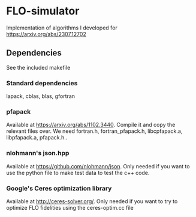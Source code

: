 # FLO-simulator
Implementation of algorithms I developed for https://arxiv.org/abs/2307.12702

## Dependencies
See the included makefile

### Standard dependencies
lapack, cblas, blas, gfortran

### pfapack 
Available at https://arxiv.org/abs/1102.3440. Compile it and copy the relevant files over. We need fortran.h, fortran_pfapack.h, libcpfapack.a, libpfapack.a, pfapack.h..

### nlohmann's json.hpp
Available at https://github.com/nlohmann/json. Only needed if you want to use the python file to make test data to test the c++ code.

### Google's Ceres optimization library

Available at http://ceres-solver.org/. Only needed if you want to try to optimize FLO fidelities using the ceres-optim.cc file

